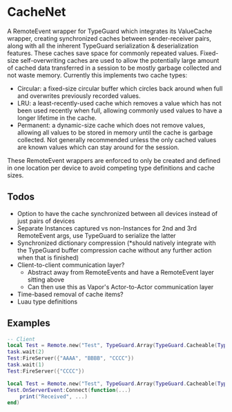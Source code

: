 # CacheNet

A RemoteEvent wrapper for TypeGuard which integrates its ValueCache wrapper, creating synchronized caches between sender-receiver pairs, along with all the inherent TypeGuard serialization & deserialization features. These caches save space for commonly repeated values. Fixed-size self-overwriting caches are used to allow the potentially large amount of cached data transferred in a session to be mostly garbage collected and not waste memory. Currently this implements two cache types:

- Circular: a fixed-size circular buffer which circles back around when full and overwrites previously recorded values.
- LRU: a least-recently-used cache which removes a value which has not been used recently when full, allowing commonly used values to have a longer lifetime in the cache.
- Permanent: a dynamic-size cache which does not remove values, allowing all values to be stored in memory until the cache is garbage collected. Not generally recommended unless the only cached values are known values which can stay around for the session.

These RemoteEvent wrappers are enforced to only be created and defined in one location per device to avoid competing type definitions and cache sizes.

## Todos

- Option to have the cache synchronized between all devices instead of just pairs of devices
- Separate Instances captured vs non-Instances for 2nd and 3rd RemoteEvent args, use TypeGuard to serialize the latter
- Synchronized dictionary compression (*should natively integrate with the TypeGuard buffer compression cache without any further action when that is finished)
- Client-to-client communication layer?
  - Abstract away from RemoteEvents and have a RemoteEvent layer sitting above
  - Can then use this as Vapor's Actor-to-Actor communication layer
- Time-based removal of cache items?
- Luau type definitions

## Examples

```lua
-- Client
local Test = Remote.new("Test", TypeGuard.Array(TypeGuard.Cacheable(TypeGuard.String())))
task.wait(2)
Test:FireServer({"AAAA", "BBBB", "CCCC"})
task.wait(1)
Test:FireServer({"CCCC"})
```

```lua
local Test = Remote.new("Test", TypeGuard.Array(TypeGuard.Cacheable(TypeGuard.String())))
Test.OnServerEvent:Connect(function(...)
    print("Received", ...)
end)
```

